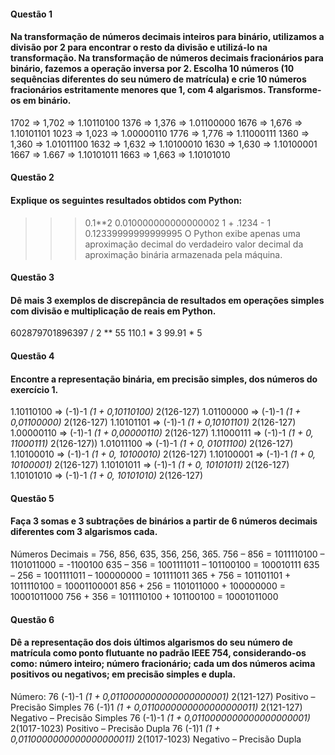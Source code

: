 #### Questão 1
#### Na transformação de números decimais inteiros para binário, utilizamos a divisão por 2 para encontrar o resto da divisão e utilizá-lo na transformação. Na transformação de números decimais fracionários para binário, fazemos a operação inversa por 2. Escolha 10 números (10 sequências diferentes do seu número de matrícula) e crie 10 números fracionários estritamente menores que 1, com 4 algarismos. Transforme-os em binário.
1702 => 1,702 => 1.10110100
1376 => 1,376 => 1.01100000
1676 => 1,676 => 1.10101101
1023 => 1,023 => 1.00000110
1776 => 1,776 => 1.11000111
1360 => 1,360 => 1.01011100
1632 => 1,632 => 1.10100010
1630 => 1,630 => 1.10100001
1667 => 1.667 => 1.10101011
1663 => 1,663 => 1.10101010

#### Questão 2
#### Explique os seguintes resultados obtidos com Python:
>>> 0.1**2
0.010000000000000002
>>> 1 + .1234 - 1
0.12339999999999995
O Python exibe apenas uma aproximação decimal do verdadeiro valor decimal da aproximação binária armazenada pela máquina.

#### Questão 3
#### Dê mais 3 exemplos de discrepância de resultados em operações simples com divisão e multiplicação de reais em Python.
602879701896397 / 2 ** 55
110.1 * 3
99.91 * 5

#### Questão 4
#### Encontre a representação binária, em precisão simples, dos números do exercício 1.
1.10110100 => (-1)-1 *(1 + 0,10110100)* 2(126-127)
1.01100000 => (-1)-1 *(1 + 0,01100000)* 2(126-127)
1.10101101 => (-1)-1 *(1 + 0,10101101)* 2(126-127)
1.00000110 => (-1)-1 *(1 + 0,00000110)* 2(126-127)
1.11000111 => (-1)-1 *(1 + 0, 11000111)* 2(126-127))
1.01011100 => (-1)-1 *(1 + 0, 01011100)* 2(126-127)
1.10100010 => (-1)-1 *(1 + 0, 10100010)* 2(126-127)
1.10100001 => (-1)-1 *(1 + 0, 10100001)* 2(126-127)
1.10101011 => (-1)-1 *(1 + 0, 10101011)* 2(126-127)
1.10101010 => (-1)-1 *(1 + 0, 10101010)* 2(126-127)

#### Questão 5
#### Faça 3 somas e 3 subtrações de binários a partir de 6 números decimais diferentes com 3 algarismos cada.
Números Decimais = 756, 856, 635, 356, 256, 365.
756 – 856 = 1011110100 – 1101011000 = -1100100
635 – 356 = 1001111011 – 101100100 = 100010111
635 – 256 = 1001111011 – 100000000 = 101111011
365 + 756 = 101101101 + 1011110100 = 10001100001
856 + 256 = 1101011000 + 100000000 = 10001011000
756 + 356 = 1011110100 + 101100100 = 10001011000

#### Questão 6
#### Dê a representação dos dois últimos algarismos do seu número de matrícula como ponto flutuante no padrão IEEE 754, considerando-os como: número inteiro; número fracionário; cada um dos números acima positivos ou negativos; em precisão simples e dupla.
Número:
76 (-1)-1 *(1 + 0,0110000000000000000001)* 2(121-127) Positivo – Precisão Simples
76 (-1)1 *(1 + 0,0110000000000000000011)* 2(121-127) Negativo – Precisão Simples
76 (-1)-1 *(1 + 0,0110000000000000000001)* 2(1017-1023) Positivo – Precisão Dupla
76 (-1)1 *(1 + 0,0110000000000000000011)* 2(1017-1023) Negativo – Precisão Dupla